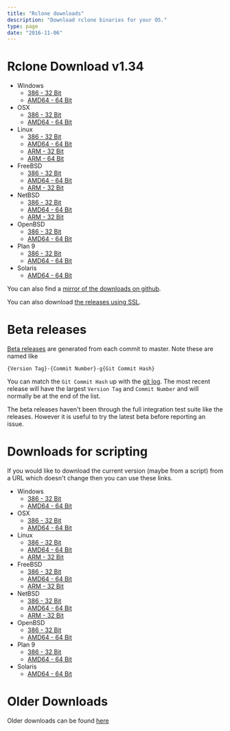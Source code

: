```yaml
---
title: "Rclone downloads"
description: "Download rclone binaries for your OS."
type: page
date: "2016-11-06"
---
```


Rclone Download v1.34
=====================

  * Windows
    * [386 - 32 Bit](http://downloads.rclone.org/rclone-v1.34-windows-386.zip)
    * [AMD64 - 64 Bit](http://downloads.rclone.org/rclone-v1.34-windows-amd64.zip)
  * OSX
    * [386 - 32 Bit](http://downloads.rclone.org/rclone-v1.34-osx-386.zip)
    * [AMD64 - 64 Bit](http://downloads.rclone.org/rclone-v1.34-osx-amd64.zip)
  * Linux
    * [386 - 32 Bit](http://downloads.rclone.org/rclone-v1.34-linux-386.zip)
    * [AMD64 - 64 Bit](http://downloads.rclone.org/rclone-v1.34-linux-amd64.zip)
    * [ARM - 32 Bit](http://downloads.rclone.org/rclone-v1.34-linux-arm.zip)
    * [ARM - 64 Bit](http://downloads.rclone.org/rclone-v1.34-linux-arm64.zip)
  * FreeBSD
    * [386 - 32 Bit](http://downloads.rclone.org/rclone-v1.34-freebsd-386.zip)
    * [AMD64 - 64 Bit](http://downloads.rclone.org/rclone-v1.34-freebsd-amd64.zip)
    * [ARM - 32 Bit](http://downloads.rclone.org/rclone-v1.34-freebsd-arm.zip)
  * NetBSD
    * [386 - 32 Bit](http://downloads.rclone.org/rclone-v1.34-netbsd-386.zip)
    * [AMD64 - 64 Bit](http://downloads.rclone.org/rclone-v1.34-netbsd-amd64.zip)
    * [ARM - 32 Bit](http://downloads.rclone.org/rclone-v1.34-netbsd-arm.zip)
  * OpenBSD
    * [386 - 32 Bit](http://downloads.rclone.org/rclone-v1.34-openbsd-386.zip)
    * [AMD64 - 64 Bit](http://downloads.rclone.org/rclone-v1.34-openbsd-amd64.zip)
  * Plan 9
    * [386 - 32 Bit](http://downloads.rclone.org/rclone-v1.34-plan9-386.zip)
    * [AMD64 - 64 Bit](http://downloads.rclone.org/rclone-v1.34-plan9-amd64.zip)
  * Solaris
    * [AMD64 - 64 Bit](http://downloads.rclone.org/rclone-v1.34-solaris-amd64.zip)

You can also find a [mirror of the downloads on github](https://github.com/ncw/rclone/releases/tag/v1.34).

You can also download [the releases using SSL](https://downloads-rclone-org-7d7d567e.cdn.memsites.com/).

Beta releases
=============

[Beta releases](http://beta.rclone.org) are generated from each commit
to master.  Note these are named like

    {Version Tag}-{Commit Number}-g{Git Commit Hash}

You can match the `Git Commit Hash` up with the [git
log](https://github.com/ncw/rclone/commits/master).  The most recent
release will have the largest `Version Tag` and `Commit Number` and
will normally be at the end of the list.

The beta releases haven't been through the full integration test suite
like the releases.  However it is useful to try the latest beta before
reporting an issue.

Downloads for scripting
=======================

If you would like to download the current version (maybe from a
script) from a URL which doesn't change then you can use these links.

  * Windows
    * [386 - 32 Bit](http://downloads.rclone.org/rclone-current-windows-386.zip)
    * [AMD64 - 64 Bit](http://downloads.rclone.org/rclone-current-windows-amd64.zip)
  * OSX
    * [386 - 32 Bit](http://downloads.rclone.org/rclone-current-osx-386.zip)
    * [AMD64 - 64 Bit](http://downloads.rclone.org/rclone-current-osx-amd64.zip)
  * Linux
    * [386 - 32 Bit](http://downloads.rclone.org/rclone-current-linux-386.zip)
    * [AMD64 - 64 Bit](http://downloads.rclone.org/rclone-current-linux-amd64.zip)
    * [ARM - 32 Bit](http://downloads.rclone.org/rclone-current-linux-arm.zip)
  * FreeBSD
    * [386 - 32 Bit](http://downloads.rclone.org/rclone-current-freebsd-386.zip)
    * [AMD64 - 64 Bit](http://downloads.rclone.org/rclone-current-freebsd-amd64.zip)
    * [ARM - 32 Bit](http://downloads.rclone.org/rclone-current-freebsd-arm.zip)
  * NetBSD
    * [386 - 32 Bit](http://downloads.rclone.org/rclone-current-netbsd-386.zip)
    * [AMD64 - 64 Bit](http://downloads.rclone.org/rclone-current-netbsd-amd64.zip)
    * [ARM - 32 Bit](http://downloads.rclone.org/rclone-current-netbsd-arm.zip)
  * OpenBSD
    * [386 - 32 Bit](http://downloads.rclone.org/rclone-current-openbsd-386.zip)
    * [AMD64 - 64 Bit](http://downloads.rclone.org/rclone-current-openbsd-amd64.zip)
  * Plan 9
    * [386 - 32 Bit](http://downloads.rclone.org/rclone-current-plan9-386.zip)
    * [AMD64 - 64 Bit](http://downloads.rclone.org/rclone-current-plan9-amd64.zip)
  * Solaris
    * [AMD64 - 64 Bit](http://downloads.rclone.org/rclone-current-solaris-amd64.zip)

Older Downloads
==============

Older downloads can be found [here](http://downloads.rclone.org/)
